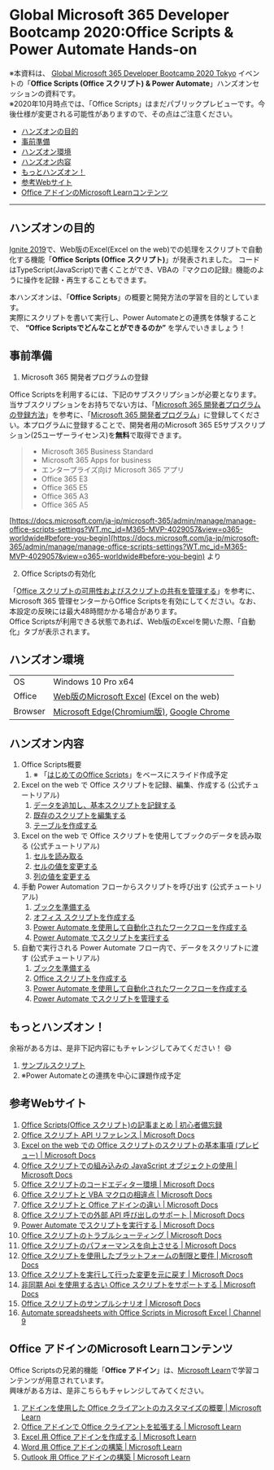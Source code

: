 # Global Microsoft 365 Developer Bootcamp 2020:Office Scripts & Power Automate Hands-on

※本資料は、 [Global Microsoft 365 Developer Bootcamp 2020 Tokyo](https://connpass.com/event/188084/) イベントの「**Office Scripts (Office スクリプト) & Power Automate**」ハンズオンセッションの資料です。  
※2020年10月時点では、「Office Scripts」はまだパブリックプレビューです。今後仕様が変更される可能性がありますので、その点はご注意ください。

- [ハンズオンの目的](#ハンズオンの目的)
- [事前準備](#事前準備)
- [ハンズオン環境](#ハンズオン環境)
- [ハンズオン内容](#ハンズオン内容)
- [もっとハンズオン！](#もっとハンズオン！)
- [参考Webサイト](#参考Webサイト)
- [Office アドインのMicrosoft Learnコンテンツ](#Office-アドインのMicrosoft-Learnコンテンツ)

---

## ハンズオンの目的

[Ignite 2019](https://news.microsoft.com/ignite2019/)で、Web版のExcel(Excel on the web)での処理をスクリプトで自動化する機能「**Office Scripts (Office スクリプト)**」が発表されました。
コードはTypeScript(JavaScript)で書くことができ、VBAの『マクロの記録』機能のように操作を記録・再生することもできます。

本ハンズオンは、「**Office Scripts**」の概要と開発方法の学習を目的としています。  
実際にスクリプトを書いて実行し、Power Automateとの連携を体験することで、 **“Office Scriptsでどんなことができるのか”** を学んでいきましょう！

## 事前準備

1. Microsoft 365 開発者プログラムの登録

Office Scriptsを利用するには、下記のサブスクリプションが必要となります。  
当サブスクリプションをお持ちでない方は、「[Microsoft 365 開発者プログラムの登録方法](https://github.com/kinuasa/Setup-M365-DevProgram)」を参考に、「[Microsoft 365 開発者プログラム](https://developer.microsoft.com/ja-jp/microsoft-365/dev-program)」に登録してください。本プログラムに登録することで、開発者用のMicrosoft 365 E5サブスクリプション(25ユーザーライセンス)を**無料**で取得できます。

> - Microsoft 365 Business Standard
> - Microsoft 365 Apps for business
> - エンタープライズ向け Microsoft 365 アプリ
> - Office 365 E3
> - Office 365 E5
> - Office 365 A3
> - Office 365 A5

[https://docs.microsoft.com/ja-jp/microsoft-365/admin/manage/manage-office-scripts-settings?WT.mc_id=M365-MVP-4029057&view=o365-worldwide#before-you-begin](https://docs.microsoft.com/ja-jp/microsoft-365/admin/manage/manage-office-scripts-settings?WT.mc_id=M365-MVP-4029057&view=o365-worldwide#before-you-begin) より

2. Office Scriptsの有効化

「[Office スクリプトの可用性およびスクリプトの共有を管理する](https://docs.microsoft.com/ja-jp/microsoft-365/admin/manage/manage-office-scripts-settings?WT.mc_id=M365-MVP-4029057#manage-availability-of-office-scripts-and-sharing-of-scripts)」を参考に、Microsoft 365 管理センターからOffice Scriptsを有効にしてください。なお、本設定の反映には最大48時間かかる場合があります。  
Office Scriptsが利用できる状態であれば、Web版のExcelを開いた際、「自動化」タブが表示されます。

## ハンズオン環境

|  |  |
|------|-------------|
| OS | Windows 10 Pro x64 |
| Office | [Web版のMicrosoft Excel](https://www.office.com/launch/excel) (Excel on the web) |
| Browser | [Microsoft Edge(Chromium版)](https://www.microsoft.com/ja-jp/edge), [Google Chrome](https://www.google.com/chrome/) |

## ハンズオン内容

1. Office Scripts概要
    1. ※ 「[はじめてのOffice Scripts](https://www.slideshare.net/kinuasa/office-scripts)」をベースにスライド作成予定
1. Excel on the web で Office スクリプトを記録、編集、作成する (公式チュートリアル)
    1. [データを追加し、基本スクリプトを記録する](https://docs.microsoft.com/ja-JP/office/dev/scripts/tutorials/excel-tutorial?WT.mc_id=M365-MVP-4029057#add-data-and-record-a-basic-script)
    1. [既存のスクリプトを編集する](https://docs.microsoft.com/ja-JP/office/dev/scripts/tutorials/excel-tutorial?WT.mc_id=M365-MVP-4029057#edit-an-existing-script)
    1. [テーブルを作成する](https://docs.microsoft.com/ja-JP/office/dev/scripts/tutorials/excel-tutorial?WT.mc_id=M365-MVP-4029057#create-a-table)
1. Excel on the web で Office スクリプトを使用してブックのデータを読み取る (公式チュートリアル)
    1. [セルを読み取る](https://docs.microsoft.com/ja-JP/office/dev/scripts/tutorials/excel-read-tutorial?WT.mc_id=M365-MVP-4029057#read-a-cell)
    1. [セルの値を変更する](https://docs.microsoft.com/ja-JP/office/dev/scripts/tutorials/excel-read-tutorial?WT.mc_id=M365-MVP-4029057#modify-the-value-of-a-cell)
    1. [列の値を変更する](https://docs.microsoft.com/ja-JP/office/dev/scripts/tutorials/excel-read-tutorial?WT.mc_id=M365-MVP-4029057#modify-the-values-of-a-column)
1. 手動 Power Automation フローからスクリプトを呼び出す (公式チュートリアル)
    1. [ブックを準備する](https://docs.microsoft.com/ja-JP/office/dev/scripts/tutorials/excel-power-automate-manual?WT.mc_id=M365-MVP-4029057#prepare-the-workbook)
    1. [オフィス スクリプトを作成する](https://docs.microsoft.com/ja-JP/office/dev/scripts/tutorials/excel-power-automate-manual?WT.mc_id=M365-MVP-4029057#create-an-office-script)
    1. [Power Automate を使用して自動化されたワークフローを作成する](https://docs.microsoft.com/ja-JP/office/dev/scripts/tutorials/excel-power-automate-manual?WT.mc_id=M365-MVP-4029057#create-an-automated-workflow-with-power-automate)
    1. [Power Automate でスクリプトを実行する](https://docs.microsoft.com/ja-JP/office/dev/scripts/tutorials/excel-power-automate-manual?WT.mc_id=M365-MVP-4029057#run-the-script-through-power-automate)
1. 自動で実行される Power Automate フロー内で、データをスクリプトに渡す (公式チュートリアル)
    1. [ブックを準備する](https://docs.microsoft.com/ja-JP/office/dev/scripts/tutorials/excel-power-automate-trigger?WT.mc_id=M365-MVP-4029057#prepare-the-workbook)
    1. [Office スクリプトを作成する](https://docs.microsoft.com/ja-JP/office/dev/scripts/tutorials/excel-power-automate-trigger?WT.mc_id=M365-MVP-4029057#create-an-office-script)
    1. [Power Automate を使用して自動化されたワークフローを作成する](https://docs.microsoft.com/ja-JP/office/dev/scripts/tutorials/excel-power-automate-trigger?WT.mc_id=M365-MVP-4029057#create-an-automated-workflow-with-power-automate)
    1. [Power Automate でスクリプトを管理する](https://docs.microsoft.com/ja-JP/office/dev/scripts/tutorials/excel-power-automate-trigger?WT.mc_id=M365-MVP-4029057#manage-the-script-in-power-automate) 

## もっとハンズオン！

余裕がある方は、是非下記内容にもチャレンジしてみてください！ :smile:

1. [サンプルスクリプト](https://docs.microsoft.com/ja-JP/office/dev/scripts/resources/excel-samples?WT.mc_id=M365-MVP-4029057)
1. ※Power Automateとの連携を中心に課題作成予定

## 参考Webサイト

1. [Office Scripts(Office スクリプト)の記事まとめ | 初心者備忘録](https://www.ka-net.org/blog/?p=12733)
1. [Office スクリプト API リファレンス | Microsoft Docs](https://docs.microsoft.com/ja-jp/javascript/api/office-scripts/overview?WT.mc_id=M365-MVP-4029057)
1. [Excel on the web での Office スクリプトのスクリプトの基本事項 (プレビュー) | Microsoft Docs](https://docs.microsoft.com/ja-jp/office/dev/scripts/develop/scripting-fundamentals?WT.mc_id=M365-MVP-4029057)
1. [Office スクリプトでの組み込みの JavaScript オブジェクトの使用 | Microsoft Docs](https://docs.microsoft.com/ja-jp/office/dev/scripts/develop/javascript-objects?WT.mc_id=M365-MVP-4029057)
1. [Office スクリプトのコードエディター環境 | Microsoft Docs](https://docs.microsoft.com/ja-jp/office/dev/scripts/overview/code-editor-environment?WT.mc_id=M365-MVP-4029057)
1. [Office スクリプトと VBA マクロの相違点 | Microsoft Docs](https://docs.microsoft.com/ja-jp/office/dev/scripts/resources/vba-differences?WT.mc_id=M365-MVP-4029057)
1. [Office スクリプトと Office アドインの違い | Microsoft Docs](https://docs.microsoft.com/ja-jp/office/dev/scripts/resources/add-ins-differences?WT.mc_id=M365-MVP-4029057)
1. [Office スクリプトでの外部 API 呼び出しのサポート | Microsoft Docs](https://docs.microsoft.com/ja-jp/office/dev/scripts/develop/external-calls?WT.mc_id=M365-MVP-4029057)
1. [Power Automate でスクリプトを実行する | Microsoft Docs](https://docs.microsoft.com/ja-jp/office/dev/scripts/develop/power-automate-integration?WT.mc_id=M365-MVP-4029057)
1. [Office スクリプトのトラブルシューティング | Microsoft Docs](https://docs.microsoft.com/ja-jp/office/dev/scripts/testing/troubleshooting?WT.mc_id=M365-MVP-4029057)
1. [Office スクリプトのパフォーマンスを向上させる | Microsoft Docs](https://docs.microsoft.com/ja-jp/office/dev/scripts/develop/web-client-performance?WT.mc_id=M365-MVP-4029057)
1. [Office スクリプトを使用したプラットフォームの制限と要件 | Microsoft Docs](https://docs.microsoft.com/ja-jp/office/dev/scripts/testing/platform-limits?WT.mc_id=M365-MVP-4029057)
1. [Office スクリプトを実行して行った変更を元に戻す | Microsoft Docs](https://docs.microsoft.com/ja-jp/office/dev/scripts/testing/undo?WT.mc_id=M365-MVP-4029057)
1. [非同期 Api を使用する古い Office スクリプトをサポートする | Microsoft Docs](https://docs.microsoft.com/ja-jp/office/dev/scripts/develop/excel-async-model?WT.mc_id=M365-MVP-4029057)
1. [Office スクリプトのサンプルシナリオ | Microsoft Docs](https://docs.microsoft.com/ja-jp/office/dev/scripts/resources/scenarios/sample-scenario-overview?WT.mc_id=M365-MVP-4029057)
1. [Automate spreadsheets with Office Scripts in Microsoft Excel | Channel 9](https://channel9.msdn.com/events/Build/2020/INT114?WT.mc_id=M365-MVP-4029057)

## Office アドインのMicrosoft Learnコンテンツ

Office Scriptsの兄弟的機能「**Office アドイン**」は、[Microsoft Learn](https://docs.microsoft.com/ja-jp/learn/)で学習コンテンツが用意されています。  
興味がある方は、是非こちらもチャレンジしてみてください。

1. [アドインを使用した Office クライアントのカスタマイズの概要 | Microsoft Learn](https://docs.microsoft.com/ja-jp/learn/modules/intro-office-add-ins/?WT.mc_id=M365-MVP-4029057)
1. [Office アドインで Office クライアントを拡張する | Microsoft Learn](https://docs.microsoft.com/ja-jp/learn/paths/m365-office-add-in-associate/?WT.mc_id=M365-MVP-4029057)
1. [Excel 用 Office アドインを作成する | Microsoft Learn](https://docs.microsoft.com/ja-jp/learn/modules/office-add-ins-excel/?WT.mc_id=M365-MVP-4029057)
1. [Word 用 Office アドインの構築 | Microsoft Learn](https://docs.microsoft.com/ja-jp/learn/modules/office-add-ins-word/?WT.mc_id=M365-MVP-4029057)
1. [Outlook 用 Office アドインの構築 | Microsoft Learn](https://docs.microsoft.com/ja-jp/learn/modules/office-add-ins-outlook/?WT.mc_id=M365-MVP-4029057)